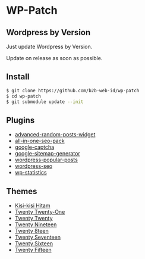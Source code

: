 # WP-Patch

Wordpress by Version
--------------------

Just update Wordpress by Version.

Update on release as soon as possible.

## Install

```bash
$ git clone https://github.com/b2b-web-id/wp-patch
$ cd wp-patch
$ git submodule update --init
```

## Plugins

* [advanced-random-posts-widget](https://wordpress.org/plugins/advanced-random-posts-widget/)
* [all-in-one-seo-pack](https://wordpress.org/plugins/all-in-one-seo-pack/)
* [google-captcha](https://wordpress.org/plugins/google-captcha/)
* [google-sitemap-generator](https://wordpress.org/plugins/google-sitemap-generator/)
* [wordpress-popular-posts](https://wordpress.org/plugins/wordpress-popular-posts/)
* [wordpress-seo](https://wordpress.org/plugins/wordpress-seo/)
* [wp-statistics](https://wordpress.org/plugins/wp-statistics/)

## Themes

* [Kisi-kisi Hitam](https://github.com/yht/kisi-kisi-hitam)
* [Twenty Twenty-One](https://wordpress.org/themes/twentytwentyone/)
* [Twenty Twenty](https://wordpress.org/themes/twentytwenty/)
* [Twenty Nineteen](https://wordpress.org/themes/twentynineteen/)
* [Twenty 8teen](https://wordpress.org/themes/twenty8teen/)
* [Twenty Seventeen](https://wordpress.org/themes/twentyseventeen/)
* [Twenty Sixteen](https://wordpress.org/themes/twentysixteen/)
* [Twenty Fifteen](https://wordpress.org/themes/twentyfifteen/)

